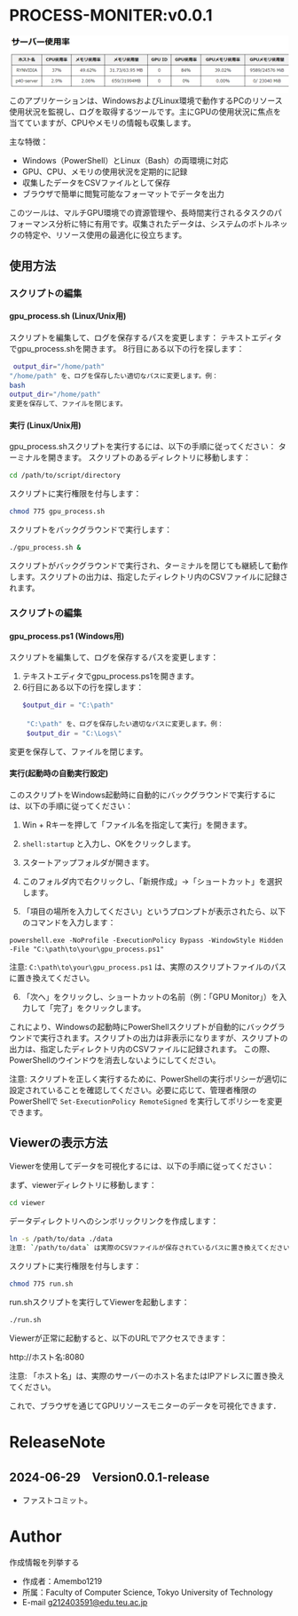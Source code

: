 # PROCESS-MONITER:v0.0.1
![image](fig/moniter.png)
このアプリケーションは、WindowsおよびLinux環境で動作するPCのリソース使用状況を監視し、ログを取得するツールです。主にGPUの使用状況に焦点を当てていますが、CPUやメモリの情報も収集します。

主な特徴：
- Windows（PowerShell）とLinux（Bash）の両環境に対応
- GPU、CPU、メモリの使用状況を定期的に記録
- 収集したデータをCSVファイルとして保存
- ブラウザで簡単に閲覧可能なフォーマットでデータを出力

このツールは、マルチGPU環境での資源管理や、長時間実行されるタスクのパフォーマンス分析に特に有用です。収集されたデータは、システムのボトルネックの特定や、リソース使用の最適化に役立ちます。
## 使用方法
### スクリプトの編集

#### gpu_process.sh (Linux/Unix用)
スクリプトを編集して、ログを保存するパスを変更します：
テキストエディタでgpu_process.shを開きます。
8行目にある以下の行を探します：
```bash
 output_dir="/home/path"
"/home/path" を、ログを保存したい適切なパスに変更します。例：
bash
output_dir="/home/path"
変更を保存して、ファイルを閉じます。
```
#### 実行 (Linux/Unix用)
gpu_process.shスクリプトを実行するには、以下の手順に従ってください：
ターミナルを開きます。
スクリプトのあるディレクトリに移動します：
```bash
cd /path/to/script/directory
```
スクリプトに実行権限を付与します：
```bash
chmod 775 gpu_process.sh
```
スクリプトをバックグラウンドで実行します：
```bash
./gpu_process.sh &
```
スクリプトがバックグラウンドで実行され、ターミナルを閉じても継続して動作します。スクリプトの出力は、指定したディレクトリ内のCSVファイルに記録されます。

### スクリプトの編集
#### gpu_process.ps1 (Windows用)

スクリプトを編集して、ログを保存するパスを変更します：

1. テキストエディタでgpu_process.ps1を開きます。
2. 6行目にある以下の行を探します：
   ```powershell
   $output_dir = "C:\path"

    "C:\path" を、ログを保存したい適切なパスに変更します。例：
    $output_dir = "C:\Logs\"
変更を保存して、ファイルを閉じます。


#### 実行(起動時の自動実行設定)

このスクリプトをWindows起動時に自動的にバックグラウンドで実行するには、以下の手順に従ってください：

1. Win + Rキーを押して「ファイル名を指定して実行」を開きます。

2. `shell:startup` と入力し、OKをクリックします。

3. スタートアップフォルダが開きます。

4. このフォルダ内で右クリックし、「新規作成」→「ショートカット」を選択します。

5. 「項目の場所を入力してください」というプロンプトが表示されたら、以下のコマンドを入力します：
```
powershell.exe -NoProfile -ExecutionPolicy Bypass -WindowStyle Hidden -File "C:\path\to\your\gpu_process.ps1"
```

注意: `C:\path\to\your\gpu_process.ps1` は、実際のスクリプトファイルのパスに置き換えてください。

6. 「次へ」をクリックし、ショートカットの名前（例：「GPU Monitor」）を入力して「完了」をクリックします。

これにより、Windowsの起動時にPowerShellスクリプトが自動的にバックグラウンドで実行されます。スクリプトの出力は非表示になりますが、スクリプトの出力は、指定したディレクトリ内のCSVファイルに記録されます。
この際、PowerShellのウインドウを消去しないようにしてください。


注意: スクリプトを正しく実行するために、PowerShellの実行ポリシーが適切に設定されていることを確認してください。必要に応じて、管理者権限のPowerShellで `Set-ExecutionPolicy RemoteSigned` を実行してポリシーを変更できます。

## Viewerの表示方法

Viewerを使用してデータを可視化するには、以下の手順に従ってください：

まず、viewerディレクトリに移動します：
```bash
cd viewer
```
データディレクトリへのシンボリックリンクを作成します：


```bash
ln -s /path/to/data ./data
注意: `/path/to/data` は実際のCSVファイルが保存されているパスに置き換えてください。
```
スクリプトに実行権限を付与します：
```bash
chmod 775 run.sh
```
run.shスクリプトを実行してViewerを起動します：
```bash 
./run.sh
```
Viewerが正常に起動すると、以下のURLでアクセスできます：

http://ホスト名:8080 

注意: 「ホスト名」は、実際のサーバーのホスト名またはIPアドレスに置き換えてください。

これで、ブラウザを通じてGPUリソースモニターのデータを可視化できます．

# ReleaseNote
## 2024-06-29　Version0.0.1-release
* ファストコミット。

# Author
作成情報を列挙する

* 作成者：Amembo1219
* 所属：Faculty of Computer Science, Tokyo University of Technology 
* E-mail g212403591@edu.teu.ac.jp